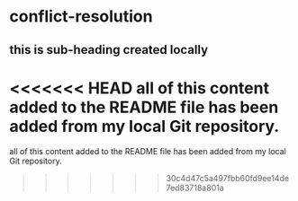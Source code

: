 # conflict-resolution

## this is sub-heading created locally

<<<<<<< HEAD
all of this content added to the README file has been added from my local Git repository.
=======
all of this content added to the README file has been added from my local Git repository.
>>>>>>> 30c4d47c5a497fbb60fd9ee14de7ed83718a801a
